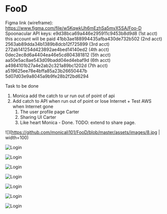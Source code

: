 # FooD

Figma link (wireframe):
https://www.figma.com/file/w5KqwkUh6mEzhSa5mvX5SA/Foo-D
Spoonacular API keys:
e9d38bca69a446e295911c9453b8d9d8 (1st acct) this account will be paid
41bb3ae188994435afba430de732b502 (2nd acct)
2563ab89dda34b1389b8dcb12f725899 (3rd acct)
272ab141254d423892ae4bed14140ed2 (4th acct)
0dec2ec8d6a4404ea46e5cd804381812 (5th acct)
aa50e5ac8ae543d09badd04ed4ebaf9d (6th acct)
a4984101b27a4e2ab2c321a89bc1202d (7th acct)
a519625ee78e4bffa85a23b26650447b
5d07d03e9a8045a9b9fe28b2f2bd6294

Task to be done

1. Monica add the catch to ur run out of point of api
2. Add catch to API when run out of point or lose Internet + Test AWS when Internet gone
   1. The user profile page Carter
   1. Sharing UI Carter
   1. Like heart Monica - Done. TODO: extend to share page.
   
![](https://github.com/monicali101/FooD/blob/master/assets/images/8.jpg | width=100)

![Login](assets/images/7.jpg)

![Login](assets/images/6.jpg)

![Login](assets/images/5.jpg)

![Login](assets/images/4.jpg)

![Login](assets/images/3.jpg)

![Login](assets/images/2.jpg)

![Login](assets/images/1.jpg)
